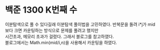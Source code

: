 # 백준 1300 K번째 수

이분탐색으로 풀 수 있다길래 이분탐색 풀이법을 고민하였다. 반복문을 돌려 i*j가 mid보다 크면 카운팅하는 방식으로 문제를 풀려고 했지만<br>
시간초과, 메모리 초과가 걸렸다. 그래서 블로그를 참고하였다.<br>
블로그에서는 Math.min(mid/i,n)을 사용해서 카운팅을 하였다. 
